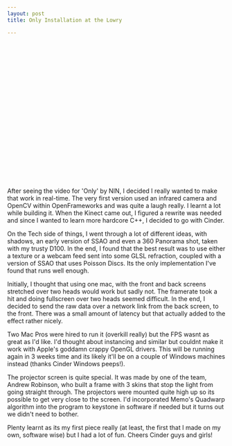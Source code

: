 ```yaml
---
layout: post
title: Only Installation at the Lowry

---
```


<object width="480" height="320"><param name="allowfullscreen" value="true" /><param name="allowscriptaccess" value="always" /><param name="movie" value="http://vimeo.com/moogaloop.swf?clip_id=25107597&amp;server=vimeo.com&amp;show_title=1&amp;show_byline=1&amp;show_portrait=0&amp;color=00adef&amp;fullscreen=1&amp;autoplay=0&amp;loop=0" /><embed src="http://vimeo.com/moogaloop.swf?clip_id=25107597&amp;server=vimeo.com&amp;show_title=1&amp;show_byline=1&amp;show_portrait=0&amp;color=00adef&amp;fullscreen=1&amp;autoplay=0&amp;loop=0" type="application/x-shockwave-flash" allowfullscreen="true" allowscriptaccess="always" width="480" height="320"></embed></object>

After seeing the video for 'Only' by NIN, I decided I really wanted to make that work in real-time. The very first version used an infrared camera and OpenCV within OpenFrameworks and was quite a laugh really. I learnt a lot while building it. When the Kinect came out, I figured a rewrite was needed and since I wanted to learn more hardcore C++, I decided to go with Cinder. 

On the Tech side of things,  I went through a lot of different ideas, with shadows, an early version of SSAO and even a 360 Panorama shot, taken with my trusty D100. In the end, I found that the best result was to use either a texture or a webcam feed sent into some GLSL refraction, coupled with a version of SSAO that uses Poisson Discs. Its the only implementation I've found that runs well enough. 

Initially, I thought that using one mac, with the front and back screens stretched over two heads would work but sadly not. The framerate took a hit and doing fullscreen over two heads seemed difficult. In the end, I decided to send the raw data over a network link from the back screen, to the front. There was a small amount of latency but that actually added to the effect rather nicely. 

Two Mac Pros were hired to run it (overkill really) but the FPS wasnt as great as I'd like. I'd thought about instancing and similar but couldnt make it work with Apple's goddamn crappy OpenGL drivers. This will be running again in 3 weeks time and its likely it'll be on a couple of Windows machines instead (thanks Cinder Windows peeps!). 

The projector screen is quite special. It was made by one of the team, Andrew Robinson, who built a frame with 3 skins that stop the light from going straight through. The projectors were mounted quite high up so its possible to get very close to the screen. I'd incorporated Memo's Quadwarp algorithm into the program to keystone in software if needed but it turns out we didn't need to bother.

Plenty learnt as its my first piece really (at least, the first that I made on my own, software wise) but I had a lot of fun. Cheers Cinder guys and girls!
